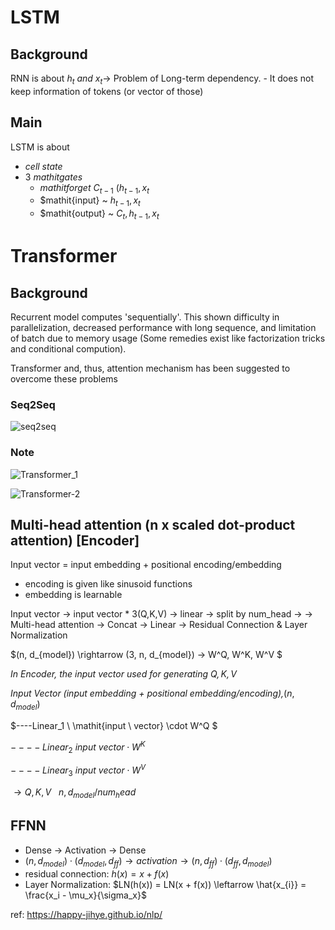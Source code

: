 # LSTM
## Background
RNN is about $h_t \ and \ x_t \rightarrow$ Problem of Long-term dependency. 
    - It does not keep information of tokens (or vector of those)

## Main
LSTM is about 
  - $\mathit{cell \ state}$
  - $3 \ mathit{gates}$
    - $mathit{forget} ~ C_{t-1} ~ (h_{t-1}, x_t$
    - $mathit{input} ~ $h_{t-1}, x_t$
    - $mathit{output} ~ $C_t, h_{t-1}, x_t$



# Transformer

## Background
Recurrent model computes 'sequentially'. This shown difficulty in parallelization, decreased performance with long sequence, and limitation of batch due to memory usage (Some remedies exist like factorization tricks and conditional compution).

Transformer and, thus, attention mechanism has been suggested to overcome these problems

### Seq2Seq
![seq2seq](https://user-images.githubusercontent.com/88100984/227757491-94779534-447e-40bf-aa64-c332c675d398.jpg)

### Note
![Transformer_1](https://user-images.githubusercontent.com/88100984/227757504-f1743c32-049b-4377-becf-a6c062bfa41c.JPG)

![Transformer-2](https://user-images.githubusercontent.com/88100984/228073192-8fde7f83-3f0c-4b59-80c9-3e9c7421b3ad.jpg)


## Multi-head attention (n x scaled dot-product attention) [Encoder]

Input vector = input embedding + positional encoding/embedding
* encoding is given like sinusoid functions
* embedding is learnable 

Input vector -> input vector * 3(Q,K,V) -> linear -> split by num_head -> 
  -> Multi-head attention -> Concat -> Linear -> Residual Connection & Layer Normalization

$(n, d_{model}) \rightarrow (3, n, d_{model}) -> W^Q, W^K, W^V $

$\mathit{In \ Encoder, \ the \ input \ vector \ used \ for \ generating \ Q, K, V}$

$\mathit{Input \ Vector \ (input \ embedding \ + \ positional \ embedding/encoding), } (n, d_{model})$

$----Linear_1 \ \mathit{input \ vector} \cdot W^Q $

$----Linear_2 \ \mathit{input \ vector} \cdot W^K$

$----Linear_3 \ \mathit{input \ vector} \cdot W^V$

$\rightarrow Q, K, V \ \ \ {n, d_{model}/num_head}$




## FFNN
- Dense -> Activation -> Dense 
- $(n, d_{model}) \cdot (d_{model}, d_{ff}) \rightarrow \mathit{activation} \rightarrow (n, d_{ff}) \cdot (d_{ff}, d_{model})$
- residual connection: $h(x) = x + f(x)$ 
- Layer Normalization: $LN(h(x)) = LN(x + f(x)) \leftarrow \hat{x_{i}} = \frac{x_i - \mu_x}{\sigma_x}$  

ref: https://happy-jihye.github.io/nlp/



